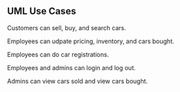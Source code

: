 ## UML Use Cases
Customers can sell, buy, and search cars.

Employees can udpate pricing, inventory, and cars bought.

Employees can do car registrations.

Employees and admins can login and log out.

Admins can view cars sold and view cars bought.


